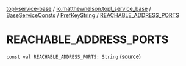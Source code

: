 [topl-service-base](../../../index.md) / [io.matthewnelson.topl_service_base](../../index.md) / [BaseServiceConsts](../index.md) / [PrefKeyString](index.md) / [REACHABLE_ADDRESS_PORTS](./-r-e-a-c-h-a-b-l-e_-a-d-d-r-e-s-s_-p-o-r-t-s.md)

# REACHABLE_ADDRESS_PORTS

`const val REACHABLE_ADDRESS_PORTS: `[`String`](https://kotlinlang.org/api/latest/jvm/stdlib/kotlin/-string/index.html) [(source)](https://github.com/05nelsonm/TorOnionProxyLibrary-Android/blob/master/topl-service-base/src/main/java/io/matthewnelson/topl_service_base/BaseServiceConsts.kt#L214)